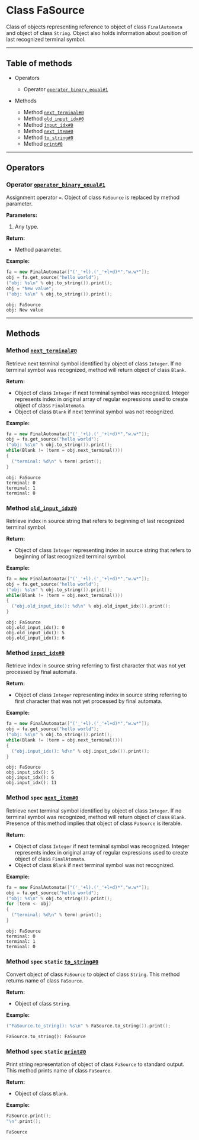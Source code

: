 # Class FaSource

Class of objects representing reference to object of class
`FinalAutomata` and object of class `String`. Object also holds information about position
of last recognized terminal symbol.

-----

## Table of methods

* Operators

  * Operator [`operator_binary_equal#1`](#operator_binary_equal%231)

* Methods

  * Method [`next_terminal#0`](#next_terminal%230)
  * Method [`old_input_idx#0`](#old_input_idx%230)
  * Method [`input_idx#0`](#input_idx%230)
  * Method [`next_item#0`](#next_item%230)
  * Method [`to_string#0`](#to_string%230)
  * Method [`print#0`](#print%230)

-----

## Operators

<a name="operator_binary_equal#1" />

### Operator [`operator_binary_equal#1`](https://github.com/izuzanak/uclang/blob/master/uclang/../uclang/mods/parser_uclm/source_files/parser_module.cc#L602)

Assignment operator `=`. Object of class `FaSource` is replaced by method parameter.

**Parameters:**

1. Any type.

**Return:**

* Method parameter.

**Example:**

```cpp
fa = new FinalAutomata(["('_'+l).('_'+l+d)*","w.w*"]);
obj = fa.get_source("hello world");
("obj: %s\n" % obj.to_string()).print();
obj = "New value";
("obj: %s\n" % obj.to_string()).print();
```
```
obj: FaSource
obj: New value
```

-----

## Methods

<a name="next_terminal#0" />

### Method [`next_terminal#0`](https://github.com/izuzanak/uclang/blob/master/uclang/../uclang/mods/parser_uclm/source_files/parser_module.cc#L616)

Retrieve next terminal symbol identified by object of class `Integer`. If no terminal
symbol was recognized, method will return object of class `Blank`.

**Return:**

* Object of class `Integer` if next terminal symbol was recognized. Integer represents index in original array of regular expressions used to create object of class `FinalAtomata`.
* Object of class `Blank` if next terminal symbol was not recognized.

**Example:**

```cpp
fa = new FinalAutomata(["('_'+l).('_'+l+d)*","w.w*"]);
obj = fa.get_source("hello world");
("obj: %s\n" % obj.to_string()).print();
while(Blank != (term = obj.next_terminal()))
{
  ("terminal: %d\n" % term).print();
}
```
```
obj: FaSource
terminal: 0
terminal: 1
terminal: 0
```

<a name="old_input_idx#0" />

### Method [`old_input_idx#0`](https://github.com/izuzanak/uclang/blob/master/uclang/../uclang/mods/parser_uclm/source_files/parser_module.cc#L621)

Retrieve index in source string that refers to beginning of last recognized terminal symbol.

**Return:**

* Object of class `Integer` representing index in source string that refers to beginning of last recognized terminal symbol.

**Example:**

```cpp
fa = new FinalAutomata(["('_'+l).('_'+l+d)*","w.w*"]);
obj = fa.get_source("hello world");
("obj: %s\n" % obj.to_string()).print();
while(Blank != (term = obj.next_terminal()))
{
  ("obj.old_input_idx(): %d\n" % obj.old_input_idx()).print();
}
```
```
obj: FaSource
obj.old_input_idx(): 0
obj.old_input_idx(): 5
obj.old_input_idx(): 6
```

<a name="input_idx#0" />

### Method [`input_idx#0`](https://github.com/izuzanak/uclang/blob/master/uclang/../uclang/mods/parser_uclm/source_files/parser_module.cc#L635)

Retrieve index in source string referring to first character that was not yet processed by final automata.

**Return:**

* Object of class `Integer` representing index in source string referring to first character that was not yet processed by final automata.

**Example:**

```cpp
fa = new FinalAutomata(["('_'+l).('_'+l+d)*","w.w*"]);
obj = fa.get_source("hello world");
("obj: %s\n" % obj.to_string()).print();
while(Blank != (term = obj.next_terminal()))
{
  ("obj.input_idx(): %d\n" % obj.input_idx()).print();
}
```
```
obj: FaSource
obj.input_idx(): 5
obj.input_idx(): 6
obj.input_idx(): 11
```

<a name="next_item#0" />

### Method `spec` [`next_item#0`](https://github.com/izuzanak/uclang/blob/master/uclang/../uclang/mods/parser_uclm/source_files/parser_module.cc#L649)

Retrieve next terminal symbol identified by object of class `Integer`. If no terminal symbol was recognized, method will return object of class `Blank`. Presence of this method implies that object of class `FaSource` is iterable.

**Return:**

* Object of class `Integer` if next terminal symbol was recognized. Integer represents index in original array of regular expressions used to create object of class `FinalAtomata`.
* Object of class `Blank` if next terminal symbol was not recognized.

**Example:**

```cpp
fa = new FinalAutomata(["('_'+l).('_'+l+d)*","w.w*"]);
obj = fa.get_source("hello world");
("obj: %s\n" % obj.to_string()).print();
for (term <- obj)
{
  ("terminal: %d\n" % term).print();
}
```
```
obj: FaSource
terminal: 0
terminal: 1
terminal: 0
```

<a name="to_string#0" />

### Method `spec` `static` [`to_string#0`](https://github.com/izuzanak/uclang/blob/master/uclang/../uclang/mods/parser_uclm/source_files/parser_module.cc#L654)

Convert object of class `FaSource` to object of class `String`.
This method returns name of class `FaSource`.

**Return:**

* Object of class `String`.

**Example:**

```cpp
("FaSource.to_string(): %s\n" % FaSource.to_string()).print();
```
```
FaSource.to_string(): FaSource
```

<a name="print#0" />

### Method `spec` `static` [`print#0`](https://github.com/izuzanak/uclang/blob/master/uclang/../uclang/mods/parser_uclm/source_files/parser_module.cc#L663)

Print string representation of object of class `FaSource` to standard output.
This method prints name of class `FaSource`.

**Return:**

* Object of class `Blank`.

**Example:**

```cpp
FaSource.print();
"\n".print();
```
```
FaSource
```
